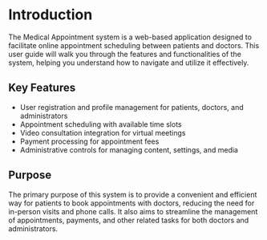 # Introduction

The Medical Appointment system is a web-based application designed to facilitate online appointment scheduling between patients and doctors. This user guide will walk you through the features and functionalities of the system, helping you understand how to navigate and utilize it effectively.

## Key Features

*   User registration and profile management for patients, doctors, and administrators
*   Appointment scheduling with available time slots
*   Video consultation integration for virtual meetings
*   Payment processing for appointment fees
*   Administrative controls for managing content, settings, and media

## Purpose

The primary purpose of this system is to provide a convenient and efficient way for patients to book appointments with doctors, reducing the need for in-person visits and phone calls. It also aims to streamline the management of appointments, payments, and other related tasks for both doctors and administrators.